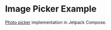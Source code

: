 # Image Picker Example

[Photo picker](https://developer.android.com/training/data-storage/shared/photopicker) implementation in Jetpack Compose.
